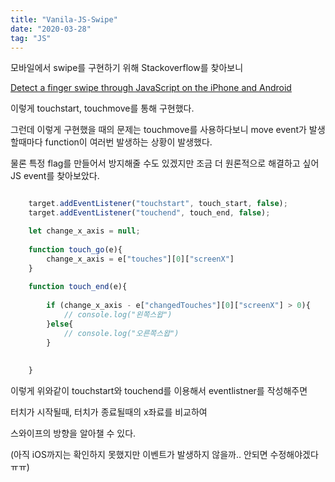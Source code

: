 ```yaml
---
title: "Vanila-JS-Swipe"
date: "2020-03-28"
tag: "JS"
---
```

모바일에서 swipe를 구현하기 위해 Stackoverflow를 찾아보니

[Detect a finger swipe through JavaScript on the iPhone and Android](https://stackoverflow.com/questions/2264072/detect-a-finger-swipe-through-javascript-on-the-iphone-and-android)

이렇게 touchstart, touchmove를  통해 구현했다.

그런데 이렇게 구현했을 때의 문제는 touchmove를 사용하다보니 move event가 발생할때마다 function이 여러번 발생하는 상황이 발생했다.

물론 특정 flag를 만들어서 방지해줄 수도 있겠지만 조금 더 원론적으로 해결하고 싶어 JS event를 찾아보았다.


```javascript

    target.addEventListener("touchstart", touch_start, false);
    target.addEventListener("touchend", touch_end, false);

    let change_x_axis = null;
    
    function touch_go(e){
        change_x_axis = e["touches"][0]["screenX"]
    }
    
    function touch_end(e){
    
        if (change_x_axis - e["changedTouches"][0]["screenX"] > 0){
            // console.log("왼쪽스왑")
        }else{
            // console.log("오른쪽스왑")
        }
    
    
    }
```

이렇게 위와같이 touchstart와 touchend를 이용해서 eventlistner를 작성해주면

터치가 시작될때, 터치가 종료될때의 x좌료를 비교하여

스와이프의 방향을 알아챌 수 있다.

(아직 iOS까지는 확인하지 못했지만 이벤트가 발생하지 않을까.. 안되면 수정해야겠다 ㅠㅠ)